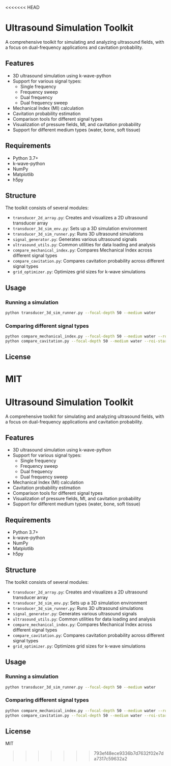 <<<<<<< HEAD
# Ultrasound Simulation Toolkit

A comprehensive toolkit for simulating and analyzing ultrasound fields, with a focus on dual-frequency applications and cavitation probability.

## Features

- 3D ultrasound simulation using k-wave-python
- Support for various signal types:
  - Single frequency
  - Frequency sweep
  - Dual frequency
  - Dual frequency sweep
- Mechanical Index (MI) calculation
- Cavitation probability estimation
- Comparison tools for different signal types
- Visualization of pressure fields, MI, and cavitation probability
- Support for different medium types (water, bone, soft tissue)

## Requirements

- Python 3.7+
- k-wave-python
- NumPy
- Matplotlib
- h5py

## Structure

The toolkit consists of several modules:

- `transducer_2d_array.py`: Creates and visualizes a 2D ultrasound transducer array
- `transducer_3d_sim_env.py`: Sets up a 3D simulation environment
- `transducer_3d_sim_runner.py`: Runs 3D ultrasound simulations
- `signal_generator.py`: Generates various ultrasound signals
- `ultrasound_utils.py`: Common utilities for data loading and analysis
- `compare_mechanical_index.py`: Compares Mechanical Index across different signal types
- `compare_cavitation.py`: Compares cavitation probability across different signal types
- `grid_optimizer.py`: Optimizes grid sizes for k-wave simulations

## Usage

### Running a simulation

```bash
python transducer_3d_sim_runner.py --focal-depth 50 --medium water
```

### Comparing different signal types

```bash
python compare_mechanical_index.py --focal-depth 50 --medium water --roi-start 20 --roi-end 80 --exclude-interface
python compare_cavitation.py --focal-depth 50 --medium water --roi-start 20 --roi-end 80 --exclude-interface
```

## License

MIT
=======
# Ultrasound Simulation Toolkit

A comprehensive toolkit for simulating and analyzing ultrasound fields, with a focus on dual-frequency applications and cavitation probability.

## Features

- 3D ultrasound simulation using k-wave-python
- Support for various signal types:
  - Single frequency
  - Frequency sweep
  - Dual frequency
  - Dual frequency sweep
- Mechanical Index (MI) calculation
- Cavitation probability estimation
- Comparison tools for different signal types
- Visualization of pressure fields, MI, and cavitation probability
- Support for different medium types (water, bone, soft tissue)

## Requirements

- Python 3.7+
- k-wave-python
- NumPy
- Matplotlib
- h5py

## Structure

The toolkit consists of several modules:

- `transducer_2d_array.py`: Creates and visualizes a 2D ultrasound transducer array
- `transducer_3d_sim_env.py`: Sets up a 3D simulation environment
- `transducer_3d_sim_runner.py`: Runs 3D ultrasound simulations
- `signal_generator.py`: Generates various ultrasound signals
- `ultrasound_utils.py`: Common utilities for data loading and analysis
- `compare_mechanical_index.py`: Compares Mechanical Index across different signal types
- `compare_cavitation.py`: Compares cavitation probability across different signal types
- `grid_optimizer.py`: Optimizes grid sizes for k-wave simulations

## Usage

### Running a simulation

```bash
python transducer_3d_sim_runner.py --focal-depth 50 --medium water
```

### Comparing different signal types

```bash
python compare_mechanical_index.py --focal-depth 50 --medium water --roi-start 20 --roi-end 80 --exclude-interface
python compare_cavitation.py --focal-depth 50 --medium water --roi-start 20 --roi-end 80 --exclude-interface
```

## License

MIT
>>>>>>> 793ef48ece9336b7d7632f02e7da7317c59632a2
